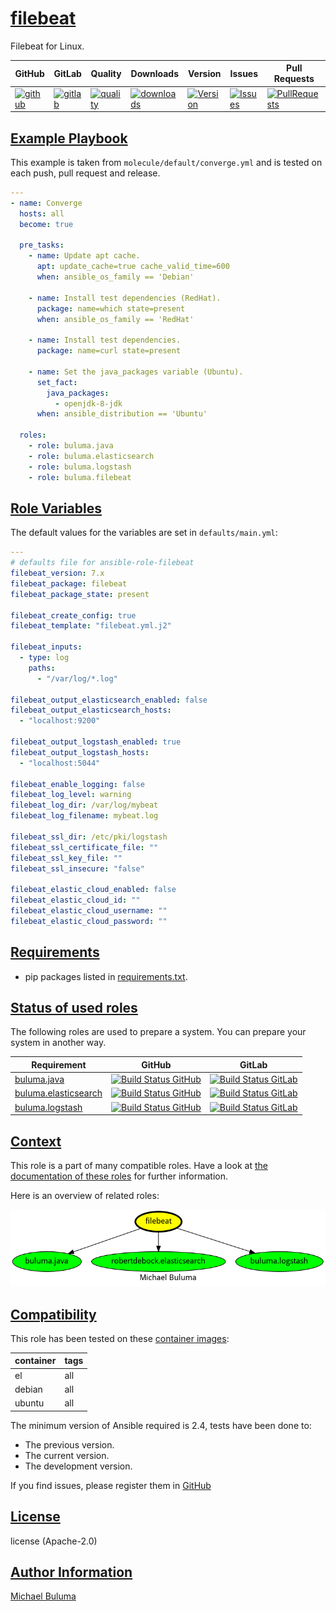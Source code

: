 # [filebeat](#filebeat)

Filebeat for Linux.

|GitHub|GitLab|Quality|Downloads|Version|Issues|Pull Requests|
|------|------|-------|---------|-------|------|-------------|
|[![github](https://github.com/buluma/ansible-role-filebeat/workflows/Ansible%20Molecule/badge.svg)](https://github.com/buluma/ansible-role-filebeat/actions)|[![gitlab](https://gitlab.com/buluma/ansible-role-filebeat/badges/master/pipeline.svg)](https://gitlab.com/buluma/ansible-role-filebeat)|[![quality](https://img.shields.io/ansible/quality/54982)](https://galaxy.ansible.com/buluma/filebeat)|[![downloads](https://img.shields.io/ansible/role/d/54982)](https://galaxy.ansible.com/buluma/filebeat)|[![Version](https://img.shields.io/github/release/buluma/ansible-role-filebeat.svg)](https://github.com/buluma/ansible-role-filebeat/releases/)|[![Issues](https://img.shields.io/github/issues/buluma/ansible-role-filebeat.svg)](https://github.com/buluma/ansible-role-filebeat/issues/)|[![PullRequests](https://img.shields.io/github/issues-pr-closed-raw/buluma/ansible-role-filebeat.svg)](https://github.com/buluma/ansible-role-filebeat/pulls/)|

## [Example Playbook](#example-playbook)

This example is taken from `molecule/default/converge.yml` and is tested on each push, pull request and release.
```yaml
---
- name: Converge
  hosts: all
  become: true

  pre_tasks:
    - name: Update apt cache.
      apt: update_cache=true cache_valid_time=600
      when: ansible_os_family == 'Debian'

    - name: Install test dependencies (RedHat).
      package: name=which state=present
      when: ansible_os_family == 'RedHat'

    - name: Install test dependencies.
      package: name=curl state=present

    - name: Set the java_packages variable (Ubuntu).
      set_fact:
        java_packages:
          - openjdk-8-jdk
      when: ansible_distribution == 'Ubuntu'

  roles:
    - role: buluma.java
    - role: buluma.elasticsearch
    - role: buluma.logstash
    - role: buluma.filebeat
```


## [Role Variables](#role-variables)

The default values for the variables are set in `defaults/main.yml`:
```yaml
---
# defaults file for ansible-role-filebeat
filebeat_version: 7.x
filebeat_package: filebeat
filebeat_package_state: present

filebeat_create_config: true
filebeat_template: "filebeat.yml.j2"

filebeat_inputs:
  - type: log
    paths:
      - "/var/log/*.log"

filebeat_output_elasticsearch_enabled: false
filebeat_output_elasticsearch_hosts:
  - "localhost:9200"

filebeat_output_logstash_enabled: true
filebeat_output_logstash_hosts:
  - "localhost:5044"

filebeat_enable_logging: false
filebeat_log_level: warning
filebeat_log_dir: /var/log/mybeat
filebeat_log_filename: mybeat.log

filebeat_ssl_dir: /etc/pki/logstash
filebeat_ssl_certificate_file: ""
filebeat_ssl_key_file: ""
filebeat_ssl_insecure: "false"

filebeat_elastic_cloud_enabled: false
filebeat_elastic_cloud_id: ""
filebeat_elastic_cloud_username: ""
filebeat_elastic_cloud_password: ""
```

## [Requirements](#requirements)

- pip packages listed in [requirements.txt](https://github.com/buluma/ansible-role-filebeat/blob/main/requirements.txt).

## [Status of used roles](#status-of-requirements)

The following roles are used to prepare a system. You can prepare your system in another way.

| Requirement | GitHub | GitLab |
|-------------|--------|--------|
|[buluma.java](https://galaxy.ansible.com/buluma/java)|[![Build Status GitHub](https://github.com/buluma/ansible-role-java/workflows/Ansible%20Molecule/badge.svg)](https://github.com/buluma/ansible-role-java/actions)|[![Build Status GitLab ](https://gitlab.com/buluma/ansible-role-java/badges/master/pipeline.svg)](https://gitlab.com/buluma/ansible-role-java)|
|[buluma.elasticsearch](https://galaxy.ansible.com/buluma/elasticsearch)|[![Build Status GitHub](https://github.com/buluma/ansible-role-elasticsearch/workflows/Ansible%20Molecule/badge.svg)](https://github.com/buluma/ansible-role-elasticsearch/actions)|[![Build Status GitLab ](https://gitlab.com/buluma/ansible-role-elasticsearch/badges/master/pipeline.svg)](https://gitlab.com/buluma/ansible-role-elasticsearch)|
|[buluma.logstash](https://galaxy.ansible.com/buluma/logstash)|[![Build Status GitHub](https://github.com/buluma/ansible-role-logstash/workflows/Ansible%20Molecule/badge.svg)](https://github.com/buluma/ansible-role-logstash/actions)|[![Build Status GitLab ](https://gitlab.com/buluma/ansible-role-logstash/badges/master/pipeline.svg)](https://gitlab.com/buluma/ansible-role-logstash)|

## [Context](#context)

This role is a part of many compatible roles. Have a look at [the documentation of these roles](https://buluma.co.ke/) for further information.

Here is an overview of related roles:

![dependencies](https://raw.githubusercontent.com/buluma/ansible-role-filebeat/png/requirements.png "Dependencies")

## [Compatibility](#compatibility)

This role has been tested on these [container images](https://hub.docker.com/u/buluma):

|container|tags|
|---------|----|
|el|all|
|debian|all|
|ubuntu|all|

The minimum version of Ansible required is 2.4, tests have been done to:

- The previous version.
- The current version.
- The development version.



If you find issues, please register them in [GitHub](https://github.com/buluma/ansible-role-filebeat/issues)

## [License](#license)

license (Apache-2.0)

## [Author Information](#author-information)

[Michael Buluma](https://buluma.github.io/)
